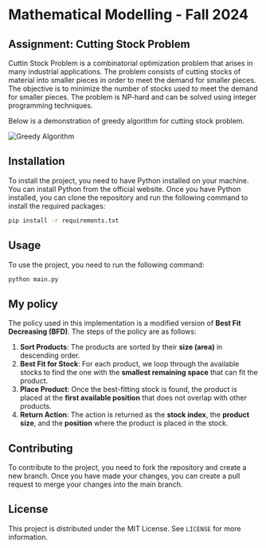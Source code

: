 # Mathematical Modelling - Fall 2024

## Assignment: Cutting Stock Problem
<!-- Describe cutting stock problem -->
Cuttin Stock Problem is a combinatorial optimization problem that arises in many industrial applications. The problem consists of cutting stocks of material into smaller pieces in order to meet the demand for smaller pieces. The objective is to minimize the number of stocks used to meet the demand for smaller pieces. The problem is NP-hard and can be solved using integer programming techniques.

Below is a demonstration of greedy algorithm for cutting stock problem.
<!-- Show gif file named demo/greedy.gif -->
![Greedy Algorithm](demo/greedy.gif)

## Installation
<!-- Describe how to install the project -->
To install the project, you need to have Python installed on your machine. You can install Python from the official website. Once you have Python installed, you can clone the repository and run the following command to install the required packages:
```bash
pip install -r requirements.txt
```

## Usage
<!-- Describe how to use the project -->
To use the project, you need to run the following command:
```bash
python main.py
```

## My policy
<!-- Describe my policy -->
The policy used in this implementation is a modified version of **Best Fit Decreasing (BFD)**. The steps of the policy are as follows:
1. **Sort Products**: The products are sorted by their **size (area)** in descending order.
2. **Best Fit for Stock**: For each product, we loop through the available stocks to find the one with the **smallest remaining space** that can fit the product.
3. **Place Product**: Once the best-fitting stock is found, the product is placed at the **first available position** that does not overlap with other products.
4. **Return Action**: The action is returned as the **stock index**, the **product size**, and the **position** where the product is placed in the stock.


## Contributing
<!-- Describe how to contribute to the project -->
To contribute to the project, you need to fork the repository and create a new branch. Once you have made your changes, you can create a pull request to merge your changes into the main branch.

## License
<!-- Describe the license under which the project is distributed -->
This project is distributed under the MIT License. See `LICENSE` for more information.